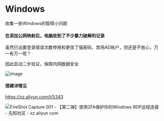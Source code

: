 # Windows
收集一些Windows的智障小问题

#### 在添加公网映射后，电脑收到了不少暴力破解的记录

虽然已设置登录错误次数停用和更改了强密码，禁用AD账户，但还是不放心，万一有万一呢？

因此启动二步验证，保障内网数据安全

![image](https://user-images.githubusercontent.com/59044398/216762159-b73c0cf6-f4eb-4af9-b2b6-317454685e1e.png)



#### 搭建详情见

https://xz.aliyun.com/t/5343

![FireShot Capture 001 - 【第二弹】使用2FA保护你的Windows RDP远程连接 - 先知社区 - xz aliyun com](https://user-images.githubusercontent.com/59044398/216761346-5f637337-d383-4ba3-86a6-67e944b6fbbb.png)

